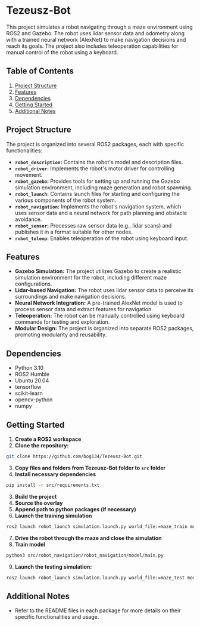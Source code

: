 # Tezeusz-Bot

This project simulates a robot navigating through a maze environment using ROS2 and Gazebo. The robot uses lidar sensor data and odometry along with a trained neural network (AlexNet) to make navigation decisions and reach its goals. The project also includes teleoperation capabilities for manual control of the robot using a keyboard.

## Table of Contents
1. [Project Structure](#project-structure)
2. [Features](#features)
3. [Dependencies](#dependencies)
4. [Getting Started](#getting-started)
5. [Additional Notes](#additional-notes)


## Project Structure
The project is organized into several ROS2 packages, each with specific functionalities:
* **`robot_description`:** Contains the robot's model and description files.
* **`robot_driver`:** Implements the robot's motor driver for controlling movement.
* **`robot_gazebo`:** Provides tools for setting up and running the Gazebo simulation environment, including maze generation and robot spawning.
* **`robot_launch`:** Contains launch files for starting and configuring the various components of the robot system.
* **`robot_navigation`:** Implements the robot's navigation system, which uses sensor data and a neural network for path planning and obstacle avoidance.
* **`robot_sensor`:** Processes raw sensor data (e.g., lidar scans) and publishes it in a format suitable for other nodes.
* **`robot_teleop`:** Enables teleoperation of the robot using keyboard input.

## Features
* **Gazebo Simulation:** The project utilizes Gazebo to create a realistic simulation environment for the robot, including different maze configurations.
* **Lidar-based Navigation:** The robot uses lidar sensor data to perceive its surroundings and make navigation decisions.
* **Neural Network Integration:** A pre-trained AlexNet model is used to process sensor data and extract features for navigation.
* **Teleoperation:** The robot can be manually controlled using keyboard commands for testing and exploration.
* **Modular Design:** The project is organized into separate ROS2 packages, promoting modularity and reusability.

## Dependencies
* Python 3.10
* ROS2 Humble
* Ubuntu 20.04
* tensorflow
* scikit-learn
* opencv-python
* numpy

## Getting Started
1. **Create a ROS2 workspace** 
2. **Clone the repository:**
```bash
git clone https://github.com/bog134/Tezeusz-Bot.git
```
3. **Copy files and folders from Tezeusz-Bot folder to `src` folder** 
3. **Install necessary dependencies**
```bash
pip install -r src/requirements.txt
```
3. **Build the project**
4. **Source the overlay**
5. **Append path to python packages (if necessary)**
6. **Launch the training simulation**
```bash
ros2 launch robot_launch simulation.launch.py world_file:=maze_train mode:=train
```
7. **Drive the robot through the maze and close the simulation**
8. **Train model**
```bash
python3 src/robot_navigation/robot_navigation/model/main.py
```
9. **Launch the testing simulation:**
```bash
ros2 launch robot_launch simulation.launch.py world_file:=maze_test mode:=test
```

## Additional Notes
* Refer to the README files in each package for more details on their specific functionalities and usage.
